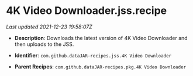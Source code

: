 # 4K Video Downloader.jss.recipe

_Last updated 2021-12-23 19:58:07Z_

- **Description**: Downloads the latest version of 4K Video Downloader and then uploads to the JSS.

- **Identifier**: `com.github.dataJAR-recipes.jss.4K Video Downloader`

- **Parent Recipes**: `com.github.dataJAR-recipes.pkg.4K Video Downloader`